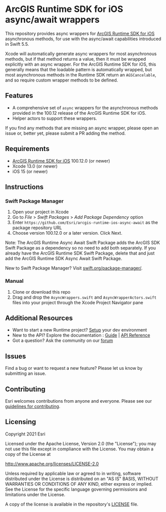 ArcGIS Runtime SDK for iOS async/await wrappers
==========================

This repository provides async wrappers for [ArcGIS Runtime SDK for iOS](https://developers.arcgis.com/ios/) asynchronous methods, for use with the async/await capabilities introduced in Swift 5.5.

Xcode will automatically generate async wrappers for most asynchronous methods, but if that method returns a value, then it must be wrapped explicitly with an async wrapper. For the ArcGIS Runtime SDK for iOS, this generally means that the loadable pattern is automatically wrapped, but most asynchronous methods in the Runtime SDK return an `AGSCancelable`, and so require custom wrapper methods to be defined.

## Features

* A comprehensive set of `async` wrappers for the asynchronous methods provided in the 100.12 release of the ArcGIS Runtime SDK for iOS.
* Helper actors to support these wrappers.

If you find any methods that are missing an async wrapper, please open an issue or, better yet, please submit a PR adding the method.

## Requirements

* [ArcGIS Runtime SDK for iOS](https://developers.arcgis.com/ios/) 100.12.0 (or newer)
* Xcode 13.0 (or newer)
* iOS 15 (or newer)

## Instructions

### Swift Package Manager

 1. Open your project in Xcode
 2. Go to *File* > *Swift Packages* > *Add Package Dependency* option 
 3. Enter `https://github.com/Esri/arcgis-runtime-ios-async-await` as the package repository URL
 4. Choose version 100.12.0 or a later version. Click Next.
 
 Note: The ArcGIS Runtime Async Await Swift Package adds the ArcGIS SDK Swift Package as a dependency so no need to add both separately. If you already have the ArcGIS Runtime SDK Swift Package, delete that and just add the ArcGIS Runtime SDK Async Await Swift Package. 

 New to Swift Package Manager? Visit [swift.org/package-manager/](https://swift.org/package-manager/).

### Manual

 1. Clone or download this repo
 2. Drag and drop the `AsyncWrappers.swift` and `AsyncWrapperActors.swift` files into your project through the Xcode Project Navigator pane

## Additional Resources

* Want to start a new Runtime project? [Setup](https://developers.arcgis.com/ios/get-started) your dev environment
* New to the API? Explore the documentation : [Guide](https://developers.arcgis.com/ios/) | [API Reference](https://developers.arcgis.com/ios/api-reference/)
* Got a question? Ask the community on our [forum](https://community.esri.com/community/developers/native-app-developers/arcgis-runtime-sdk-for-ios/)

## Issues

Find a bug or want to request a new feature? Please let us know by submitting an issue.

## Contributing

Esri welcomes contributions from anyone and everyone. Please see our [guidelines for contributing](https://github.com/esri/contributing).

## Licensing

Copyright 2021 Esri

Licensed under the Apache License, Version 2.0 (the "License");
you may not use this file except in compliance with the License.
You may obtain a copy of the License at

   http://www.apache.org/licenses/LICENSE-2.0

Unless required by applicable law or agreed to in writing, software
distributed under the License is distributed on an "AS IS" BASIS,
WITHOUT WARRANTIES OR CONDITIONS OF ANY KIND, either express or implied.
See the License for the specific language governing permissions and
limitations under the License.

A copy of the license is available in the repository's [LICENSE](https://github.com/Esri/arcgis-runtime-ios-async-await/blob/main/LICENSE) file.
